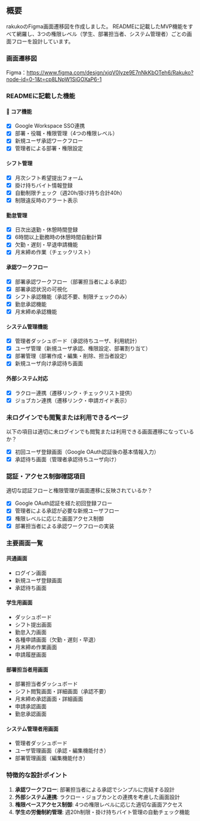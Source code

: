 ## 概要
rakukoのFigma画面遷移図を作成しました。
READMEに記載したMVP機能をすべて網羅し、3つの権限レベル（学生、部署担当者、システム管理者）ごとの画面フローを設計しています。

### 画面遷移図
Figma：https://www.figma.com/design/xjqV0lyze9E7nNkKbOTeh6/Rakuko?node-id=0-1&t=cp8LNpW1SiGOXaP6-1

### READMEに記載した機能

#### 🔑 コア機能
- [x] Google Workspace SSO連携
- [x] 部署・役職・権限管理（4つの権限レベル）
- [x] 新規ユーザ承認ワークフロー
- [x] 管理者による部署・権限設定

#### シフト管理
- [x] 月次シフト希望提出フォーム
- [x] 掛け持ちバイト情報登録
- [x] 自動制限チェック（週20h/掛け持ち合計40h）
- [x] 制限違反時のアラート表示

#### 勤怠管理
- [x] 日次出退勤・休憩時間登録
- [x] 6時間以上勤務時の休憩時間自動計算
- [x] 欠勤・遅刻・早退申請機能
- [x] 月末締め作業（チェックリスト）

#### 承認ワークフロー
- [x] 部署承認ワークフロー（部署担当者による承認）
- [x] 部署承認状況の可視化
- [x] シフト承認機能（承認不要、制限チェックのみ）
- [x] 勤怠承認機能
- [x] 月末締め承認機能

#### システム管理機能
- [x] 管理者ダッシュボード（承認待ちユーザ、利用統計）
- [x] ユーザ管理（新規ユーザ承認、権限設定、部署割り当て）
- [x] 部署管理（部署作成・編集・削除、担当者設定）
- [x] 新規ユーザ向け承認待ち画面

#### 外部システム対応
- [x] ラクロー連携（遷移リンク・チェックリスト提供）
- [x] ジョブカン連携（遷移リンク・申請ガイド表示）

### 未ログインでも閲覧または利用できるページ
以下の項目は適切に未ログインでも閲覧または利用できる画面遷移になっているか？
- [x] 初回ユーザ登録画面（Google OAuth認証後の基本情報入力）
- [x] 承認待ち画面（管理者承認待ちユーザ向け）

### 認証・アクセス制御確認項目
適切な認証フローと権限管理が画面遷移に反映されているか？
- [x] Google OAuth認証を経た初回登録フロー
- [x] 管理者による承認が必要な新規ユーザフロー
- [x] 権限レベルに応じた画面アクセス制御
- [x] 部署担当者による承認ワークフローの実装

### 主要画面一覧

#### 共通画面
- ログイン画面
- 新規ユーザ登録画面
- 承認待ち画面

#### 学生用画面
- ダッシュボード
- シフト提出画面
- 勤怠入力画面
- 各種申請画面（欠勤・遅刻・早退）
- 月末締め作業画面
- 申請履歴画面

#### 部署担当者用画面
- 部署担当者ダッシュボード
- シフト閲覧画面・詳細画面（承認不要）
- 月末締め承認画面・詳細画面
- 申請承認画面
- 勤怠承認画面

#### システム管理者用画面
- 管理者ダッシュボード
- ユーザ管理画面（承認・編集機能付き）
- 部署管理画面（編集機能付き）

### 特徴的な設計ポイント
1. **承認ワークフロー**: 部署担当者による承認でシンプルに完結する設計
2. **外部システム連携**: ラクロー・ジョブカンとの連携を考慮した画面設計
3. **権限ベースアクセス制御**: 4つの権限レベルに応じた適切な画面アクセス
4. **学生の労働制約管理**: 週20h制限・掛け持ちバイト管理の自動チェック機能
